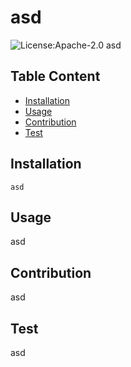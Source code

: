 # asd
![License:Apache-2.0](https://img.shields.io/badge/license-Apache-2.0-blue)
asd
## Table Content
- [Installation](#istallation)
- [Usage](#usage)
- [Contribution](#contribution)
- [Test](#test)
## Installation
`asd`
## Usage
asd
## Contribution
asd
## Test
asd
